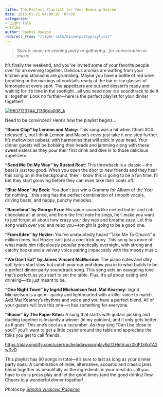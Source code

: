 ```yaml
---
title: The Perfect Playlist for Your Evening Soiree
date: 2015-05-21 04:00:20 -07:00
categories:
- Light Talk
- Tribe
author: Rachel Dawson
redirect_from: "/light-talk/dinnerpartyplaylist/"
---
```


> _Soiree: noun; an evening party or gathering...for conversation or music_

It’s finally the weekend, and you’ve invited some of your favorite people over for an evening together. Delicious aromas are wafting from your kitchen and stomachs are grumbling. Maybe you have a bottle of red wine breathing or the makings of cocktails ready at the bar or icy glasses of lemonade at every spot. The appetizers are out and dessert’s ready and waiting for it’s time in the spotlight…all you need now is a soundtrack to tie it all together. Look no further—here is the perfect playlist for your dinner together!

[![9607123744_11386da008_k](https://yellow-blog-images.imgix.net/2015/05/9607123744_11386da008_k-683x1024.jpg)](https://yellow-blog-images.imgix.net/2015/05/9607123744_11386da008_k.jpg)

Need to be convinced? Here’s how the playlist begins…

**“Boom Clap” by Lennon and Maisy:** This song was a hit when Charli XCX released it, but I think Lennon and Maisy’s cover just take it one step further. It’s mellow but upbeat, with harmonies that will stick in your head. Your dinner guests will be bobbing their heads and jamming along with these sweet sisters as they pour their first drink and dive in to those delicious appetizers.

**“Send Me On My Way” by Rusted Root:** This throwback is a classic—the beat is just too good. When you open the door to new friends and they hear this song on in the background, they’ll know this is going to be a fun time. I’ll bet they start grooving before they can even take their coats off.

**“Blue Moon” by Beck:** You don’t just win a Grammy for Album of the Year for nothing… this song has the perfect combination of smooth vocals, driving beats, and happy, punchy melodies.

**“Barcelona” by George Ezra:** His voice sounds like melted butter and rich chocolate all at once, and from the first note he sings, he’ll make you want to just forget all about how crazy your day was and breathe easy. Let this song wash over you and relax you—tonight is going to be a good one.

**“From Eden” by Hozier:** You’ve undoubtedly heard “Take Me To Church” a million times, but Hozier isn’t just a one-trick pony. This song has more of what made him ridiculously popular practically overnight, with strong and catchy hooks and a velvety voice pairing impeccably with the moody music.

**“We Don’t Eat” by James Vincent McMorrow:** The piano notes and silky soft lyrics start slow but catch your ear and draw you in to what builds to be a perfect dinner party soundtrack song. This song sets an easygoing tone that’s perfect as you start to set the table. Plus, it’s all about eating and drinking—it’s just meant to be.

**“One Night Town” by Ingrid Michaelson feat. Mat Kearney:** Ingrid Michaelson is a gem—quirky and lighthearted with a killer voice to match. Add Mat Kearney’s rhythms and voice and you have a perfect blend. All of your guests will love this one—it has something for everyone.

**“Bloom” by The Paper Kites:** A song that starts with guitars picking and dueling together is instantly a winner (in my opinion), and it only gets better as it goes. This one’s cool as a cucumber. As they sing “Can I be close to you?” you’ll want to get a little cozier around the table and appreciate the folks you get to call friends.

https://play.spotify.com/user/racheladawson/playlist/3HmVuoz0kIF1zKpTA2w0vD

This playlist has 60 songs in total—it’s sure to last as long as your dinner party does. A combination of indie, alternative, acoustic and classic jams blend together as beautifully as the ingredients in your meal do…all you have to do is press play and let the good times (and the good drinks) flow. Cheers to a wonderful dinner together!

_Photos by [Sandra Vuckovic Pagaimo](https://www.flickr.com/photos/54132946@N08/with/9607123744/)_
